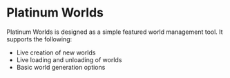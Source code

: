 # Platinum Worlds

Platinum Worlds is designed as a simple featured world management tool. It supports the following:

- Live creation of new worlds
- Live loading and unloading of worlds
- Basic world generation options

